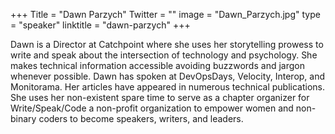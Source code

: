 +++
Title = "Dawn Parzych"
Twitter = ""
image = "Dawn_Parzych.jpg"
type = "speaker"
linktitle = "dawn-parzych"
+++

Dawn is a Director at Catchpoint where she uses her storytelling prowess to write and speak about the intersection of technology and psychology. She makes technical information accessible avoiding buzzwords and jargon whenever possible. Dawn has spoken at DevOpsDays, Velocity, Interop, and Monitorama. Her articles have appeared in numerous technical publications. She uses her non-existent spare time to serve as a chapter organizer for Write/Speak/Code a non-profit organization to empower women and non-binary coders to become speakers, writers, and leaders.
